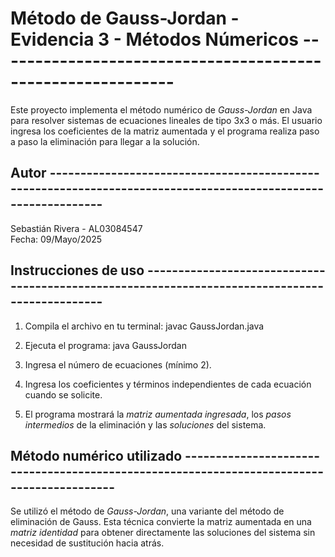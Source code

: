 # Método de Gauss-Jordan - Evidencia 3 - Métodos Númericos ------------------------------------------------------------

Este proyecto implementa el método numérico de *Gauss-Jordan* en Java para resolver sistemas de ecuaciones lineales
de tipo 3x3 o más. El usuario ingresa los coeficientes de la matriz aumentada y el programa realiza paso a paso la 
eliminación para llegar a la solución.


## Autor --------------------------------------------------------------------------------------------------------------

Sebastián Rivera - AL03084547  
Fecha: 09/Mayo/2025

## Instrucciones de uso -----------------------------------------------------------------------------------------------

1. Compila el archivo en tu terminal:
javac GaussJordan.java

2. Ejecuta el programa:
java GaussJordan

3. Ingresa el número de ecuaciones (mínimo 2).

4. Ingresa los coeficientes y términos independientes de cada ecuación cuando se solicite.

5. El programa mostrará la *matriz aumentada ingresada*, los *pasos intermedios* 
de la eliminación y las *soluciones* del sistema.

## Método numérico utilizado ------------------------------------------------------------------------------------------

Se utilizó el método de *Gauss-Jordan*, una variante del método de eliminación de Gauss. Esta técnica convierte 
la matriz aumentada en una *matriz identidad* para obtener directamente las soluciones del sistema sin necesidad 
de sustitución hacia atrás.
